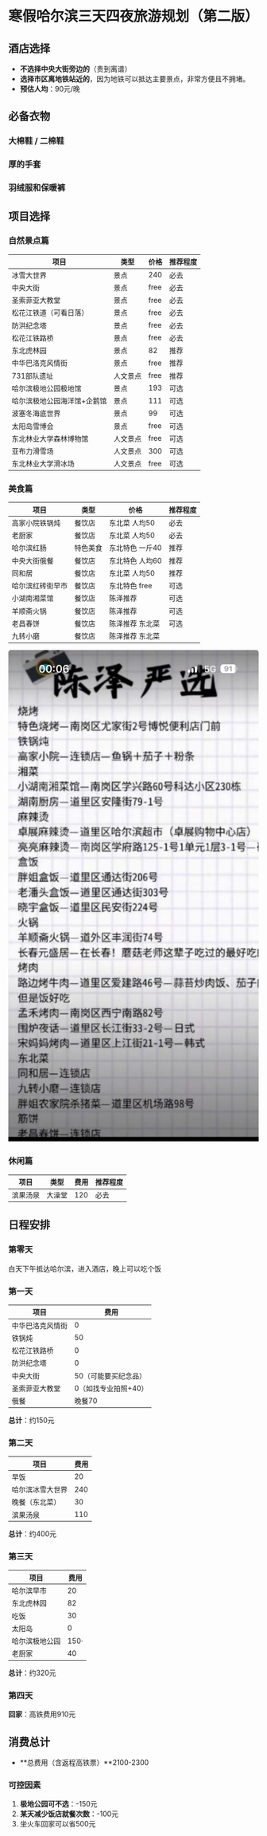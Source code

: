 # 寒假哈尔滨三天四夜旅游规划（第二版）

## 酒店选择

- **不选择中央大街旁边的**（贵到离谱）
- **选择市区离地铁站近的**，因为地铁可以抵达主要景点，非常方便且不拥堵。
- **预估人均**：90元/晚



## 必备衣物

### 大棉鞋 / 二棉鞋

### 厚的手套

### 羽绒服和保暖裤



## 项目选择

### 自然景点篇

| 项目                        | 类型     | 价格 | 推荐程度 |
| --------------------------- | -------- | ---- | -------- |
| 冰雪大世界                  | 景点     | 240  | 必去     |
| 中央大街                    | 景点     | free | 必去     |
| 圣索菲亚大教堂              | 景点     | free | 必去     |
| 松花江铁道（可看日落）      | 景点     | free | 必去     |
| 防洪纪念塔                  | 景点     | free | 必去     |
| 松花江铁路桥                | 景点     | free | 必去     |
| 东北虎林园                  | 景点     | 82   | 推荐     |
| 中华巴洛克风情街            | 景点     | free | 推荐     |
| 731部队遗址                 | 人文景点 | free | 推荐     |
| 哈尔滨极地公园极地馆        | 景点     | 193  | 可选     |
| 哈尔滨极地公园海洋馆+企鹅馆 | 景点     | 111  | 可选     |
| 波塞冬海底世界              | 景点     | 99   | 可选     |
| 太阳岛雪博会                | 景点     | free | 可选     |
| 东北林业大学森林博物馆      | 人文景点 | free | 可选     |
| 亚布力滑雪场                | 人文景点 | 300  | 可选     |
| 东北林业大学滑冰场          | 人文景点 | free | 可选     |

### 美食篇

| 项目             | 类型     | 价格              | 推荐程度 |
| ---------------- | -------- | ----------------- | -------- |
| 高家小院铁锅炖   | 餐饮店   | 东北菜 人均50     | 必去     |
| 老厨家           | 餐饮店   | 东北菜 人均50     | 必去     |
| 哈尔滨红肠       | 特色美食 | 东北特色 一斤40   | 推荐     |
| 中央大街俄餐     | 餐饮店   | 东北特色 人均60   | 推荐     |
| 同和居           | 餐饮店   | 东北菜 人均50     | 推荐     |
| 哈尔滨红砖街早市 | 餐饮店   | 东北特色 free     | 可选     |
| 小湖南湘菜馆     | 餐饮店   | 陈泽推荐          | 可选     |
| 羊顺斋火锅       | 餐饮店   | 陈泽推荐          | 可选     |
| 老昌春饼         | 餐饮店   | 陈泽推荐 东北菜   | 可选     |
| 九转小磨         | 餐饮店   | 陈泽推荐   东北菜 |          |

![image-20241217000813614](assets/image-20241217000813614.png)

### 休闲篇

| 项目     | 类型   | 费用 | 推荐程度 |
| -------- | ------ | ---- | -------- |
| 滨果汤泉 | 大澡堂 | 120  | 必去     |

## 日程安排

### 第零天

白天下午抵达哈尔滨，进入酒店，晚上可以吃个饭

### 第一天

| 项目             | 费用                 |
| ---------------- | -------------------- |
| 中华巴洛克风情街 | 0                    |
| 铁锅炖           | 50                   |
| 松花江铁路桥     | 0                    |
| 防洪纪念塔       | 0                    |
| 中央大街         | 50（可能要买纪念品） |
| 圣索菲亚大教堂   | 0（如找专业拍照+40） |
| 俄餐             | 晚餐70               |

**总计**：约150元

### 第二天

| 项目             | 费用 |
| ---------------- | ---- |
| 早饭             | 20   |
| 哈尔滨冰雪大世界 | 240  |
| 晚餐（东北菜）   | 30   |
| 滨果汤泉         | 110  |

**总计**：约400元

### 第三天

| 项目           | 费用 |
| -------------- | ---- |
| 哈尔滨早市     | 20   |
| 东北虎林园     | 82   |
| 吃饭           | 30   |
| 太阳岛         | 0    |
| 哈尔滨极地公园 | 150· |
| 老厨家         | 40   |

**总计**：约320元

### 第四天

**回家**：高铁费用910元

## 消费总计

- **总费用（含返程高铁票）**2100-2300

### 可控因素

1. **极地公园可不选**：-150元  
2. **某天减少饭店就餐次数**：-100元  
3. 坐火车回家可以省500元


